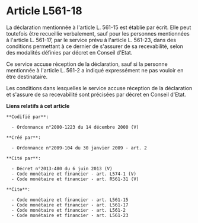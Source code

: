 # Article L561-18

La déclaration mentionnée à l'article L. 561-15 est établie par écrit. Elle peut toutefois être recueillie verbalement, sauf
pour les personnes mentionnées à l'article L. 561-17, par le service prévu à l'article L. 561-23, dans des conditions
permettant à ce dernier de s'assurer de sa recevabilité, selon des modalités définies par décret en Conseil d'Etat. 

Ce service accuse réception de la déclaration, sauf si la personne mentionnée à l'article L. 561-2 a indiqué expressément ne
pas vouloir en être destinataire. 

Les conditions dans lesquelles le service accuse réception de la déclaration et s'assure de sa recevabilité sont précisées
par décret en Conseil d'Etat.

**Liens relatifs à cet article**

	**Codifié par**:

	  - Ordonnance n°2000-1223 du 14 décembre 2000 (V)

	**Créé par**:

	  - Ordonnance n°2009-104 du 30 janvier 2009 - art. 2

	**Cité par**:

	  - Décret n°2013-480 du 6 juin 2013 (V)
	  - Code monétaire et financier - art. L574-1 (V)
	  - Code monétaire et financier - art. R561-31 (V)

	**Cite**:

	  - Code monétaire et financier - art. L561-15
	  - Code monétaire et financier - art. L561-17
	  - Code monétaire et financier - art. L561-2
	  - Code monétaire et financier - art. L561-23
